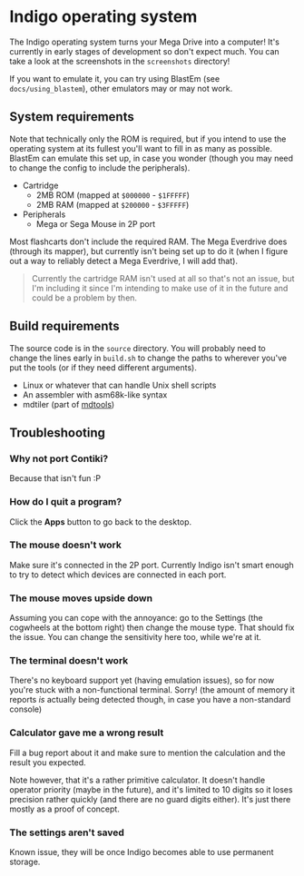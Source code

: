 # Indigo operating system

The Indigo operating system turns your Mega Drive into a computer! It's
currently in early stages of development so don't expect much. You can take
a look at the screenshots in the `screenshots` directory!

If you want to emulate it, you can try using BlastEm (see
`docs/using_blastem`), other emulators may or may not work.

## System requirements

Note that technically only the ROM is required, but if you intend to use the
operating system at its fullest you'll want to fill in as many as possible.
BlastEm can emulate this set up, in case you wonder (though you may need to
change the config to include the peripherals).

- Cartridge
  - 2MB ROM (mapped at `$000000` - `$1FFFFF`)
  - 2MB RAM (mapped at `$200000` - `$3FFFFF`)
- Peripherals
  - Mega or Sega Mouse in 2P port

Most flashcarts don't include the required RAM. The Mega Everdrive does
(through its mapper), but currently isn't being set up to do it (when I
figure out a way to reliably detect a Mega Everdrive, I will add that).

> Currently the cartridge RAM isn't used at all so that's not an issue, but
> I'm including it since I'm intending to make use of it in the future and
> could be a problem by then.

## Build requirements

The source code is in the `source` directory. You will probably need to
change the lines early in `build.sh` to change the paths to wherever you've
put the tools (or if they need different arguments).

- Linux or whatever that can handle Unix shell scripts
- An assembler with asm68k-like syntax
- mdtiler (part of [mdtools](https://github.com/sikthehedgehog/mdtools/))

## Troubleshooting

### Why not port Contiki?

Because that isn't fun :P

### How do I quit a program?

Click the **Apps** button to go back to the desktop.

### The mouse doesn't work

Make sure it's connected in the 2P port. Currently Indigo isn't smart enough
to try to detect which devices are connected in each port.

### The mouse moves upside down

Assuming you can cope with the annoyance: go to the Settings (the cogwheels
at the bottom right) then change the mouse type. That should fix the issue.
You can change the sensitivity here too, while we're at it.

### The terminal doesn't work

There's no keyboard support yet (having emulation issues), so for now you're
stuck with a non-functional terminal. Sorry! (the amount of memory it reports
*is* actually being detected though, in case you have a non-standard console)

### Calculator gave me a wrong result

Fill a bug report about it and make sure to mention the calculation and
the result you expected.

Note however, that it's a rather primitive calculator. It doesn't handle
operator priority (maybe in the future), and it's limited to 10 digits so
it loses precision rather quickly (and there are no guard digits either).
It's just there mostly as a proof of concept.

### The settings aren't saved

Known issue, they will be once Indigo becomes able to use permanent storage.
